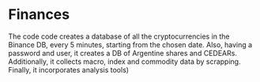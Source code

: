 # Finances
The code code creates a database of all the cryptocurrencies in the Binance DB, every 5 minutes, starting from the chosen date. Also, having a password and user, it creates a DB of Argentine shares and CEDEARs. Additionally, it collects macro, index and commodity data by scrapping. Finally, it incorporates analysis tools)
